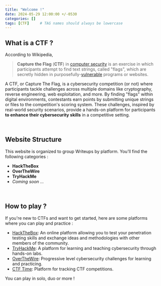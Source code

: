 ```yaml
---
title: "Welcome !"
date: 2024-05-29 12:00:00 +/-0530
categories: []
tags: [CTF]     # TAG names should always be lowercase
---
```


## What is a CTF ?

According to Wikipedia, 

>**Capture the Flag** (**CTF**) in [computer security](https://en.wikipedia.org/wiki/Computer_security "Computer security") is an exercise in which participants attempt to find text strings, called "flags", which are secretly hidden in purposefully-[vulnerable](https://en.wikipedia.org/wiki/Vulnerability_(computing) "Vulnerability (computing)") programs or websites.

A CTF, or Capture The Flag, is a cybersecurity competition (or not) where participants tackle challenges across multiple domains like cryptography, reverse engineering, web exploitation, and more. By finding "flags" within digital environments, contestants earn points by submitting unique strings or files to the competition's scoring system. These challenges, inspired by real-world security scenarios, provide a hands-on platform for participants **to enhance their cybersecurity skills** in a competitive setting.

<br>

## Website Structure

This website is organized to group Writeups by platform. You'll find the following categories :

- **HackTheBox**
- **OverTheWire**
- **TryHackMe**
- *Coming soon ...*

<br>

## How to play ?

If you're new to CTFs and want to get started, here are some platforms where you can play and practice :

- [HackTheBox](https://www.hackthebox.eu/): An online platform allowing you to test your penetration testing skills and exchange ideas and methodologies with other members of the community.
- [TryHackMe](https://tryhackme.com/): A platform for learning and teaching cybersecurity through hands-on labs.
- [OverTheWire](https://overthewire.org/): Progressive level cybersecurity challenges for learning and practicing.
- [CTF Time](https://ctftime.org/): Platform for tracking CTF competitions.

You can play in solo, duo or more ! 
<br>

